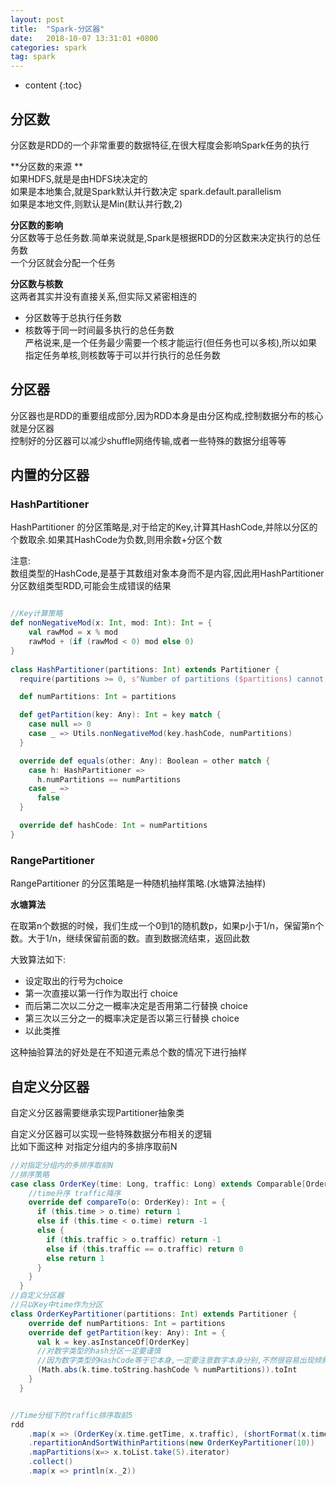 ```yaml
---
layout: post
title:  "Spark-分区器"
date:   2018-10-07 13:31:01 +0800
categories: spark
tag: spark
---
```


* content
{:toc}




## 分区数

分区数是RDD的一个非常重要的数据特征,在很大程度会影响Spark任务的执行  

**分区数的来源 **  
如果HDFS,就是是由HDFS块决定的  
如果是本地集合,就是Spark默认并行数决定 spark.default.parallelism  
如果是本地文件,则默认是Min(默认并行数,2)    

**分区数的影响**  
分区数等于总任务数.简单来说就是,Spark是根据RDD的分区数来决定执行的总任务数  
一个分区就会分配一个任务  

**分区数与核数**  
这两者其实并没有直接关系,但实际又紧密相连的  
* 分区数等于总执行任务数  
* 核数等于同一时间最多执行的总任务数  
严格说来,是一个任务最少需要一个核才能运行(但任务也可以多核),所以如果指定任务单核,则核数等于可以并行执行的总任务数  

## 分区器  

分区器也是RDD的重要组成部分,因为RDD本身是由分区构成,控制数据分布的核心就是分区器  
控制好的分区器可以减少shuffle网络传输,或者一些特殊的数据分组等等  

## 内置的分区器  

### HashPartitioner  

HashPartitioner 的分区策略是,对于给定的Key,计算其HashCode,并除以分区的个数取余.如果其HashCode为负数,则用余数+分区个数  

注意:  
数组类型的HashCode,是基于其数组对象本身而不是内容,因此用HashPartitioner分区数组类型RDD,可能会生成错误的结果  


```scala

//Key计算策略
def nonNegativeMod(x: Int, mod: Int): Int = {
    val rawMod = x % mod
    rawMod + (if (rawMod < 0) mod else 0)
}
  
class HashPartitioner(partitions: Int) extends Partitioner {
  require(partitions >= 0, s"Number of partitions ($partitions) cannot be negative.")

  def numPartitions: Int = partitions

  def getPartition(key: Any): Int = key match {
    case null => 0
    case _ => Utils.nonNegativeMod(key.hashCode, numPartitions)
  }

  override def equals(other: Any): Boolean = other match {
    case h: HashPartitioner =>
      h.numPartitions == numPartitions
    case _ =>
      false
  }

  override def hashCode: Int = numPartitions
}
```
### RangePartitioner  

RangePartitioner 的分区策略是一种随机抽样策略.(水塘算法抽样)   

**水塘算法**

在取第n个数据的时候，我们生成一个0到1的随机数p，如果p小于1/n，保留第n个数。大于1/n，继续保留前面的数。直到数据流结束，返回此数  

大致算法如下:
* 设定取出的行号为choice  
* 第一次直接以第一行作为取出行 choice  
* 而后第二次以二分之一概率决定是否用第二行替换 choice  
* 第三次以三分之一的概率决定是否以第三行替换 choice  
* 以此类推  

这种抽验算法的好处是在不知道元素总个数的情况下进行抽样  


## 自定义分区器  

自定义分区器需要继承实现Partitioner抽象类    

自定义分区器可以实现一些特殊数据分布相关的逻辑  
比如下面这种  对指定分组内的多排序取前N

```scala
//对指定分组内的多排序取前N
//排序策略
case class OrderKey(time: Long, traffic: Long) extends Comparable[OrderKey] {
    //time升序 traffic降序
    override def compareTo(o: OrderKey): Int = {
      if (this.time > o.time) return 1
      else if (this.time < o.time) return -1
      else {
        if (this.traffic > o.traffic) return -1
        else if (this.traffic == o.traffic) return 0
        else return 1
      }
    }
  }
//自定义分区器  
//只以Key中time作为分区 
class OrderKeyPartitioner(partitions: Int) extends Partitioner {
    override def numPartitions: Int = partitions
    override def getPartition(key: Any): Int = {
      val k = key.asInstanceOf[OrderKey]
      //对数字类型的hash分区一定要谨慎
      //因为数字类型的HashCode等于它本身,一定要注意数字本身分别,不然很容易出现倾斜
      (Math.abs(k.time.toString.hashCode % numPartitions)).toInt
    }
  }


//Time分组下的traffic排序取前5
rdd
    .map(x => (OrderKey(x.time.getTime, x.traffic), (shortFormat(x.time), x.domain, x.traffic)))
    .repartitionAndSortWithinPartitions(new OrderKeyPartitioner(10))
    .mapPartitions(x=> x.toList.take(5).iterator)
    .collect()
    .map(x => println(x._2))
```

